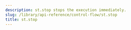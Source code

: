 ```yaml
---
description: st.stop stops the execution immediately.
slug: /library/api-reference/control-flow/st.stop
title: st.stop
---
```


<Autofunction function="streamlit.stop" />